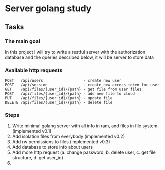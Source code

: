 # Server golang study
## Tasks

### The main goal
In this project I will try to write a restful server with the authorization database and the queries described below, 
it will be server to store data

### Available http requests
    POST   /api/users                  - create new user
    POST   /api/session                - create new access token for user
    GET    /api/files/{user_id}/{path} - get file from user files
    POST   /api/files/{user_id}/{path} - add new file to cloud
    PUT    /api/files/{user_id}/{path} - update file
    DELETE /api/files/{user_id}/{path} - delete file
### Steps
1. Write minimal golang server with all info in ram, and files in file system (implemented v0.1)
2. Add isolation files from everybody (implemented v0.2)
3. Add rw permissions to files (implemented v0.3)
4. Add database to store info about users
5. Add more http request (a. change password, b. delete user, c. get file structure, d. get user_id)
6. 
